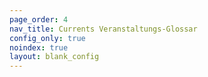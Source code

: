 ```yaml
---
page_order: 4
nav_title: Currents Veranstaltungs-Glossar
config_only: true
noindex: true
layout: blank_config
---
```

